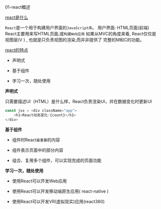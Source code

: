 01-react概述

[react是什么]()

`React`是一个用于构建用户界面的`JavaScript库`。
用户界面: HTML页面(前端)
React主要用来写HTML页面,或`构建Web应用`
如果从MVC的角度来看, React仅仅是视图层(V ) , 也就是只负责视图的渲染,而并非提供了
完整的M和C的功能。

[react的特点]()

- 声明式
  
- 基于组件
  
- 学习一次，随处使用
  

**声明式**

只需要描述UI（HTML）是什么样，React负责渲染UI，并在数据变化时更新UI

```js
const jsx = <div className="app">
    <h1>React动态变化:{count}</h1>
</div>
```

**基于组件**

- 组件时React`最重要`的内容
  
- 组件表示页面中的部分内容
  
- 组合、复用多个组件，可以实现完成的页面功能
  

**学习一次，随处使用**

- 使用React可以开发Web应用
  
- 使用React可以开发移动端原生应用( react-native )
  
- 使用React可以开发VR(虚拟现实)应用(react360)